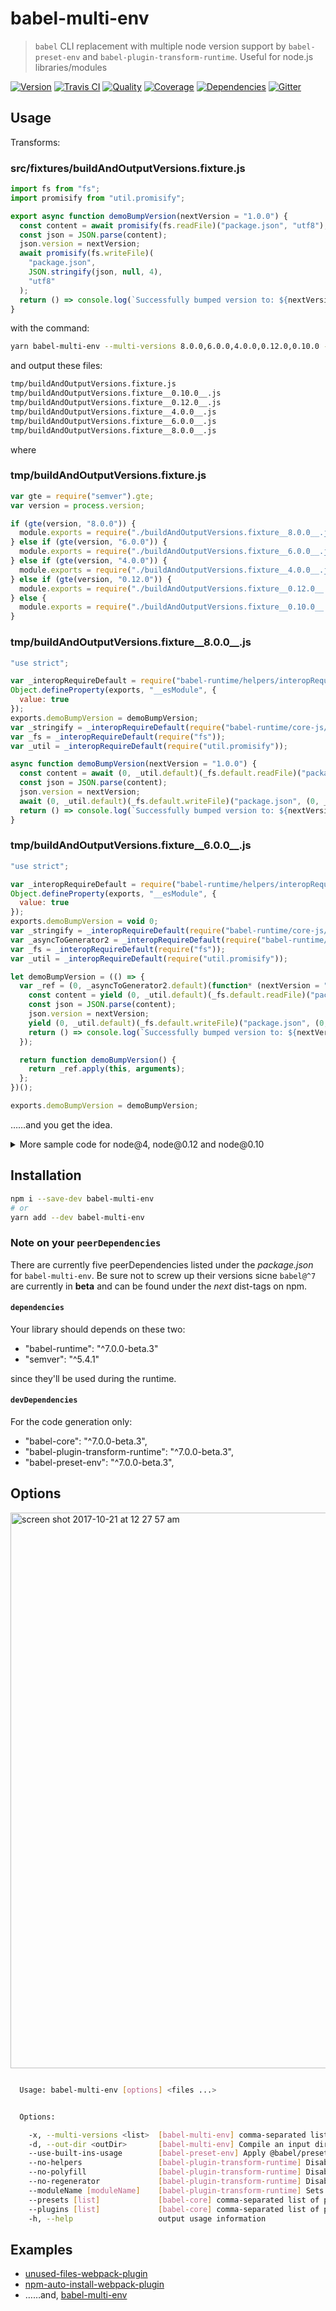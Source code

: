 # babel-multi-env
> `babel` CLI replacement with multiple node version support by `babel-preset-env` and `babel-plugin-transform-runtime`. Useful for node.js libraries/modules

[![Version][npm-image]][npm-url] [![Travis CI][travis-image]][travis-url] [![Quality][codeclimate-image]][codeclimate-url] [![Coverage][codeclimate-coverage-image]][codeclimate-coverage-url] [![Dependencies][gemnasium-image]][gemnasium-url] [![Gitter][gitter-image]][gitter-url]


## Usage

Transforms:

### src/__fixtures__/buildAndOutputVersions.fixture.js

```js
import fs from "fs";
import promisify from "util.promisify";

export async function demoBumpVersion(nextVersion = "1.0.0") {
  const content = await promisify(fs.readFile)("package.json", "utf8");
  const json = JSON.parse(content);
  json.version = nextVersion;
  await promisify(fs.writeFile)(
    "package.json",
    JSON.stringify(json, null, 4),
    "utf8"
  );
  return () => console.log(`Successfully bumped version to: ${nextVersion}`);
}
```

with the command:

```sh
yarn babel-multi-env --multi-versions 8.0.0,6.0.0,4.0.0,0.12.0,0.10.0 --out-dir tmp src/__fixtures__/buildAndOutputVersions.fixture.js
```

and output these files:

```sh
tmp/buildAndOutputVersions.fixture.js
tmp/buildAndOutputVersions.fixture__0.10.0__.js
tmp/buildAndOutputVersions.fixture__0.12.0__.js
tmp/buildAndOutputVersions.fixture__4.0.0__.js
tmp/buildAndOutputVersions.fixture__6.0.0__.js
tmp/buildAndOutputVersions.fixture__8.0.0__.js
```

where

### tmp/buildAndOutputVersions.fixture.js

```js
var gte = require("semver").gte;
var version = process.version;

if (gte(version, "8.0.0")) {
  module.exports = require("./buildAndOutputVersions.fixture__8.0.0__.js");
} else if (gte(version, "6.0.0")) {
  module.exports = require("./buildAndOutputVersions.fixture__6.0.0__.js");
} else if (gte(version, "4.0.0")) {
  module.exports = require("./buildAndOutputVersions.fixture__4.0.0__.js");
} else if (gte(version, "0.12.0")) {
  module.exports = require("./buildAndOutputVersions.fixture__0.12.0__.js");
} else {
  module.exports = require("./buildAndOutputVersions.fixture__0.10.0__.js");
}
```


### tmp/buildAndOutputVersions.fixture__8.0.0__.js

```js
"use strict";

var _interopRequireDefault = require("babel-runtime/helpers/interopRequireDefault");
Object.defineProperty(exports, "__esModule", {
  value: true
});
exports.demoBumpVersion = demoBumpVersion;
var _stringify = _interopRequireDefault(require("babel-runtime/core-js/json/stringify"));
var _fs = _interopRequireDefault(require("fs"));
var _util = _interopRequireDefault(require("util.promisify"));

async function demoBumpVersion(nextVersion = "1.0.0") {
  const content = await (0, _util.default)(_fs.default.readFile)("package.json", "utf8");
  const json = JSON.parse(content);
  json.version = nextVersion;
  await (0, _util.default)(_fs.default.writeFile)("package.json", (0, _stringify.default)(json, null, 4), "utf8");
  return () => console.log(`Successfully bumped version to: ${nextVersion}`);
}
```


### tmp/buildAndOutputVersions.fixture__6.0.0__.js

```js
"use strict";

var _interopRequireDefault = require("babel-runtime/helpers/interopRequireDefault");
Object.defineProperty(exports, "__esModule", {
  value: true
});
exports.demoBumpVersion = void 0;
var _stringify = _interopRequireDefault(require("babel-runtime/core-js/json/stringify"));
var _asyncToGenerator2 = _interopRequireDefault(require("babel-runtime/helpers/asyncToGenerator"));
var _fs = _interopRequireDefault(require("fs"));
var _util = _interopRequireDefault(require("util.promisify"));

let demoBumpVersion = (() => {
  var _ref = (0, _asyncToGenerator2.default)(function* (nextVersion = "1.0.0") {
    const content = yield (0, _util.default)(_fs.default.readFile)("package.json", "utf8");
    const json = JSON.parse(content);
    json.version = nextVersion;
    yield (0, _util.default)(_fs.default.writeFile)("package.json", (0, _stringify.default)(json, null, 4), "utf8");
    return () => console.log(`Successfully bumped version to: ${nextVersion}`);
  });

  return function demoBumpVersion() {
    return _ref.apply(this, arguments);
  };
})();

exports.demoBumpVersion = demoBumpVersion;
```

……and you get the idea.

<details>
  <summary>More sample code for node@4, node@0.12 and node@0.10</summary>

```js
/* tmp/buildAndOutputVersions.fixture__4.0.0__.js */
"use strict";

var _interopRequireDefault = require("babel-runtime/helpers/interopRequireDefault");
Object.defineProperty(exports, "__esModule", {
  value: true
});
exports.demoBumpVersion = void 0;
var _regenerator = _interopRequireDefault(require("babel-runtime/regenerator"));
var _stringify = _interopRequireDefault(require("babel-runtime/core-js/json/stringify"));
var _asyncToGenerator2 = _interopRequireDefault(require("babel-runtime/helpers/asyncToGenerator"));
var _fs = _interopRequireDefault(require("fs"));
var _util = _interopRequireDefault(require("util.promisify"));

var demoBumpVersion = function () {
  var _ref = (0, _asyncToGenerator2.default)(
  /*#__PURE__*/
  _regenerator.default.mark(function _callee() {
    var nextVersion,
        content,
        json,
        _args = arguments;
    return _regenerator.default.wrap(function _callee$(_context) {
      while (1) {
        switch (_context.prev = _context.next) {
          case 0:
            nextVersion = _args.length > 0 && _args[0] !== undefined ? _args[0] : "1.0.0";
            _context.next = 3;
            return (0, _util.default)(_fs.default.readFile)("package.json", "utf8");

          case 3:
            content = _context.sent;
            json = JSON.parse(content);
            json.version = nextVersion;
            _context.next = 8;
            return (0, _util.default)(_fs.default.writeFile)("package.json", (0, _stringify.default)(json, null, 4), "utf8");

          case 8:
            return _context.abrupt("return", function () {
              return console.log(`Successfully bumped version to: ${nextVersion}`);
            });

          case 9:
          case "end":
            return _context.stop();
        }
      }
    }, _callee, this);
  }));

  return function demoBumpVersion() {
    return _ref.apply(this, arguments);
  };
}();

exports.demoBumpVersion = demoBumpVersion;
```


```js
/* tmp/buildAndOutputVersions.fixture__0.12.0__.js */
"use strict";

var _interopRequireDefault = require("babel-runtime/helpers/interopRequireDefault");
Object.defineProperty(exports, "__esModule", {
  value: true
});
exports.demoBumpVersion = void 0;
var _regenerator = _interopRequireDefault(require("babel-runtime/regenerator"));
var _stringify = _interopRequireDefault(require("babel-runtime/core-js/json/stringify"));
var _asyncToGenerator2 = _interopRequireDefault(require("babel-runtime/helpers/asyncToGenerator"));
var _fs = _interopRequireDefault(require("fs"));
var _util = _interopRequireDefault(require("util.promisify"));

var demoBumpVersion = function () {
  var _ref = (0, _asyncToGenerator2.default)(
  /*#__PURE__*/
  _regenerator.default.mark(function _callee() {
    var nextVersion,
        content,
        json,
        _args = arguments;
    return _regenerator.default.wrap(function _callee$(_context) {
      while (1) {
        switch (_context.prev = _context.next) {
          case 0:
            nextVersion = _args.length > 0 && _args[0] !== undefined ? _args[0] : "1.0.0";
            _context.next = 3;
            return (0, _util.default)(_fs.default.readFile)("package.json", "utf8");

          case 3:
            content = _context.sent;
            json = JSON.parse(content);
            json.version = nextVersion;
            _context.next = 8;
            return (0, _util.default)(_fs.default.writeFile)("package.json", (0, _stringify.default)(json, null, 4), "utf8");

          case 8:
            return _context.abrupt("return", function () {
              return console.log("Successfully bumped version to: ".concat(nextVersion));
            });

          case 9:
          case "end":
            return _context.stop();
        }
      }
    }, _callee, this);
  }));

  return function demoBumpVersion() {
    return _ref.apply(this, arguments);
  };
}();

exports.demoBumpVersion = demoBumpVersion;
```


```js
/* tmp/buildAndOutputVersions.fixture__0.10.0__.js */
"use strict";

var _interopRequireDefault = require("babel-runtime/helpers/interopRequireDefault");
Object.defineProperty(exports, "__esModule", {
  value: true
});
exports.demoBumpVersion = void 0;
var _regenerator = _interopRequireDefault(require("babel-runtime/regenerator"));
var _stringify = _interopRequireDefault(require("babel-runtime/core-js/json/stringify"));
var _asyncToGenerator2 = _interopRequireDefault(require("babel-runtime/helpers/asyncToGenerator"));
var _fs = _interopRequireDefault(require("fs"));
var _util = _interopRequireDefault(require("util.promisify"));

var demoBumpVersion = function () {
  var _ref = (0, _asyncToGenerator2.default)(
  /*#__PURE__*/
  _regenerator.default.mark(function _callee() {
    var nextVersion,
        content,
        json,
        _args = arguments;
    return _regenerator.default.wrap(function _callee$(_context) {
      while (1) {
        switch (_context.prev = _context.next) {
          case 0:
            nextVersion = _args.length > 0 && _args[0] !== undefined ? _args[0] : "1.0.0";
            _context.next = 3;
            return (0, _util.default)(_fs.default.readFile)("package.json", "utf8");

          case 3:
            content = _context.sent;
            json = JSON.parse(content);
            json.version = nextVersion;
            _context.next = 8;
            return (0, _util.default)(_fs.default.writeFile)("package.json", (0, _stringify.default)(json, null, 4), "utf8");

          case 8:
            return _context.abrupt("return", function () {
              return console.log("Successfully bumped version to: ".concat(nextVersion));
            });

          case 9:
          case "end":
            return _context.stop();
        }
      }
    }, _callee, this);
  }));

  return function demoBumpVersion() {
    return _ref.apply(this, arguments);
  };
}();

exports.demoBumpVersion = demoBumpVersion;
```

</details>


## Installation

```sh
npm i --save-dev babel-multi-env
# or
yarn add --dev babel-multi-env
```

### Note on your `peerDependencies`

There are currently five peerDependencies listed under the _package.json_ for `babel-multi-env`. Be sure not to screw up their versions sicne `babel@^7` are currently in **beta** and can be found under the _next_ dist-tags on npm.

#### `dependencies`

Your library should depends on these two:

* "babel-runtime": "^7.0.0-beta.3"
* "semver": "^5.4.1"

since they'll be used during the runtime.

#### `devDependencies`

For the code generation only:

* "babel-core": "^7.0.0-beta.3",
* "babel-plugin-transform-runtime": "^7.0.0-beta.3",
* "babel-preset-env": "^7.0.0-beta.3",  


## Options

<img width="889" alt="screen shot 2017-10-21 at 12 27 57 am" src="https://user-images.githubusercontent.com/922234/31832251-e805d2de-b5f8-11e7-90cb-471e988de566.png">

```sh

  Usage: babel-multi-env [options] <files ...>


  Options:

    -x, --multi-versions <list>  [babel-multi-env] comma-separated list of supported semver versions
    -d, --out-dir <outDir>       [babel-multi-env] Compile an input directory of modules into an output directory
    --use-built-ins-usage        [babel-preset-env] Apply @babel/preset-env for polyfills with "useBuiltIns": "usage" (via @babel/polyfill)
    --no-helpers                 [babel-plugin-transform-runtime] Disables inlined Babel helpers (classCallCheck, extends, etc.) are replaced with calls to moduleName
    --no-polyfill                [babel-plugin-transform-runtime] Disables new built-ins (Promise, Set, Map, etc.) are transformed to use a non-global polluting polyfill
    --no-regenerator             [babel-plugin-transform-runtime] Disables generator functions are transformed to use a regenerator runtime that does not pollute the global scope
    --moduleName [moduleName]    [babel-plugin-transform-runtime] Sets the name/path of the module used when importing helpers
    --presets [list]             [babel-core] comma-separated list of preset names
    --plugins [list]             [babel-core] comma-separated list of plugins names
    -h, --help                   output usage information

```


## Examples

* [unused-files-webpack-plugin](https://github.com/tomchentw/unused-files-webpack-plugin)
* [npm-auto-install-webpack-plugin](https://github.com/tomchentw/npm-auto-install-webpack-plugin)
* ……and, [babel-multi-env](https://github.com/tomchentw/babel-multi-env)


[npm-image]: https://img.shields.io/npm/v/babel-multi-env.svg?style=flat-square
[npm-url]: https://www.npmjs.org/package/babel-multi-env

[travis-image]: https://img.shields.io/travis/tomchentw/babel-multi-env.svg?style=flat-square
[travis-url]: https://travis-ci.org/tomchentw/babel-multi-env
[codeclimate-image]: https://img.shields.io/codeclimate/github/tomchentw/babel-multi-env.svg?style=flat-square
[codeclimate-url]: https://codeclimate.com/github/tomchentw/babel-multi-env
[codeclimate-coverage-image]: https://img.shields.io/codeclimate/coverage/github/tomchentw/babel-multi-env.svg?style=flat-square
[codeclimate-coverage-url]: https://codeclimate.com/github/tomchentw/babel-multi-env
[gemnasium-image]: https://img.shields.io/gemnasium/tomchentw/babel-multi-env.svg?style=flat-square
[gemnasium-url]: https://gemnasium.com/tomchentw/babel-multi-env
[gitter-image]: https://badges.gitter.im/Join%20Chat.svg
[gitter-url]: https://gitter.im/tomchentw/babel-multi-env?utm_source=badge&utm_medium=badge&utm_campaign=pr-badge&utm_content=badge
